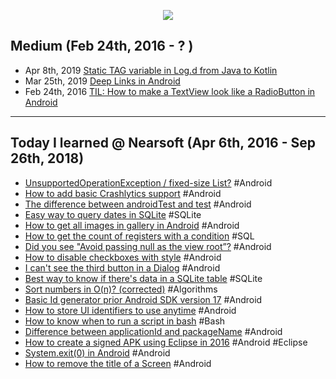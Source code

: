 <p align="center"><img src="https://github.com/saishaddai/Personal-Notes/blob/master/Blogs/TIL/til_2019_medium.png"/></p>

## Medium (Feb 24th, 2016 - ? )
- Apr 8th, 2019 [Static TAG variable in Log.d from Java to Kotlin](https://medium.com/@saishaddai/static-tag-variable-in-log-d-from-java-to-kotlin-e09dea89701b)
- Mar 25th, 2019 [Deep Links in Android](https://medium.com/@saishaddai/deep-links-in-android-ff4d5b9110d0)
- Feb 24th, 2016 [TIL: How to make a TextView look like a RadioButton in Android](https://medium.com/@saishaddai/how-to-make-a-textview-look-like-a-radiobutton-in-android-482e1da3801c)

---
## Today I learned @ Nearsoft (Apr 6th, 2016 - Sep 26th, 2018)
- [UnsupportedOperationException / fixed-size List?](https://tilns.herokuapp.com/posts/97fee6c06f-unsupportedoperationexception-fixedsize-list) #Android
- [How to add basic Crashlytics support](https://tilns.herokuapp.com/posts/27e1f7b90d-how-to-add-basic-crashlytics-support) #Android
- [The difference between androidTest and test](https://tilns.herokuapp.com/posts/d29f741ae3-the-difference-between-androidtest-and-test) #Android
- [Easy way to query dates in SQLite](https://tilns.herokuapp.com/posts/47d0ee6ae7-easy-way-to-query-dates-in-sqlite) #SQLite
- [How to get all images in gallery in Android](https://tilns.herokuapp.com/posts/ae3af2d5e0-how-to-get-all-images-in-gallery-in-android) #Android
- [How to get the count of registers with a condition](https://tilns.herokuapp.com/posts/aacd8068e1-how-to-get-the-count-of-registers-with-a-condition) #SQL
- [Did you see "Avoid passing null as the view root”?](https://tilns.herokuapp.com/posts/1c61c3ca7f-did-you-see-avoid-passing-null-as-the-view-root) #Android
- [How to disable checkboxes with style](https://tilns.herokuapp.com/posts/a53f182769-how-to-disable-checkboxes-with-style) #Android
- [I can't see the third button in a Dialog](https://tilns.herokuapp.com/posts/856cb752be-i-cant-see-the-third-button-in-a-dialog) #Android
- [Best way to know if there's data in a SQLite table](https://tilns.herokuapp.com/posts/ed8ef689c9-best-way-to-know-if-theres-data-in-a-sqlite-table) #SQLite
- [Sort numbers in O(n)? (corrected)](https://tilns.herokuapp.com/posts/9b3e84443a-sort-numbers-in-on-corrected) #Algorithms
- [Basic Id generator prior Android SDK version 17](https://tilns.herokuapp.com/posts/433cdd08bb-basic-id-generator-prior-android-sdk-version-17) #Android
- [How to store UI identifiers to use anytime](https://tilns.herokuapp.com/posts/e424c2cdce-how-to-store-ui-identifiers-to-use-anytime) #Android
- [How to know when to run a script in bash](https://tilns.herokuapp.com/posts/ac6de39dbb-how-to-know-when-to-run-a-script-in-bash) #Bash
- [Difference between applicationId and packageName](https://tilns.herokuapp.com/posts/24a3d59998-difference-between-applicationid-and-packagename) #Android
- [How to create a signed APK using Eclipse in 2016](https://tilns.herokuapp.com/posts/86a6563152-how-to-create-a-signed-apk-using-eclipse-in-2016) #Android #Eclipse
- [System.exit(0) in Android](https://tilns.herokuapp.com/posts/4ef8fb0955-systemexit0-in-android) #Android
- [How to remove the title of a Screen](https://tilns.herokuapp.com/posts/75fc8625ac-how-to-remove-the-title-of-a-screen) #Android
